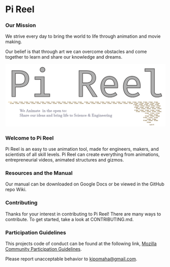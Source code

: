 # Pi Reel

### Our Mission   
We strive every day to bring the world to life through animation and movie making.

Our belief is that through art we can overcome obstacles and come together to learn and share our knowledge and dreams.

![Pi Reel Logo](img/pireel.png)  

### Welcome to Pi Reel
  Pi Reel is an easy to use animation tool, made for engineers, makers, and scientists of all skill levels. Pi Reel can create everything from animations, entrepreneurial videos, animated structures and gizmos.  

### Resources and the Manual  
  Our manual can be downloaded on Google Docs or be viewed in the GitHub repo Wiki.  

### Contributing   
  Thanks for your interest in contributing to Pi Reel! There are many ways to contribute. To get started, take a look at CONTRIBUTING.md.

### Participation Guidelines  
  This projects code of conduct can be found at the following link, 
  [Mozilla Community Participation Guidelines](https://www.mozilla.org/en-US/about/governance/policies/participation/).  
  
  Please report unacceptable behavior to kipomaha@gmail.com.  


